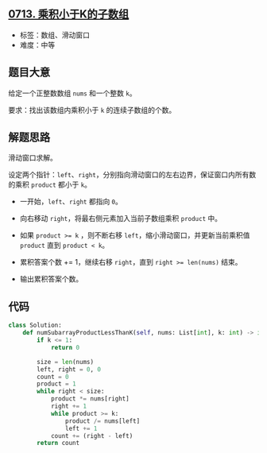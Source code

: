 ## [0713. 乘积小于K的子数组](https://leetcode-cn.com/problems/subarray-product-less-than-k/)

- 标签：数组、滑动窗口
- 难度：中等

## 题目大意

给定一个正整数数组 `nums` 和一个整数 `k`。

要求：找出该数组内乘积小于 `k` 的连续子数组的个数。

## 解题思路

滑动窗口求解。

设定两个指针：`left`、`right`，分别指向滑动窗口的左右边界，保证窗口内所有数的乘积 `product` 都小于 `k`。

- 一开始，`left`、`right` 都指向 `0`。

- 向右移动 `right`，将最右侧元素加入当前子数组乘积 `product` 中。

- 如果 `product >= k` ，则不断右移 `left`，缩小滑动窗口，并更新当前乘积值 `product`  直到 `product < k`。
- 累积答案个数 += 1，继续右移 `right`，直到 `right >= len(nums)` 结束。
- 输出累积答案个数。

## 代码

```Python
class Solution:
    def numSubarrayProductLessThanK(self, nums: List[int], k: int) -> int:
        if k <= 1:
            return 0

        size = len(nums)
        left, right = 0, 0
        count = 0
        product = 1
        while right < size:
            product *= nums[right]
            right += 1
            while product >= k:
                product /= nums[left]
                left += 1
            count += (right - left)
        return count
```

